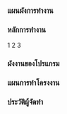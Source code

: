 ### แผนผังการทำงาน



### หลักการทำงาน
1
2
3

### ผังงานของโปรแกรม


### แผนการทำโครงงาน

### ประวัติผู้จัดทำ

